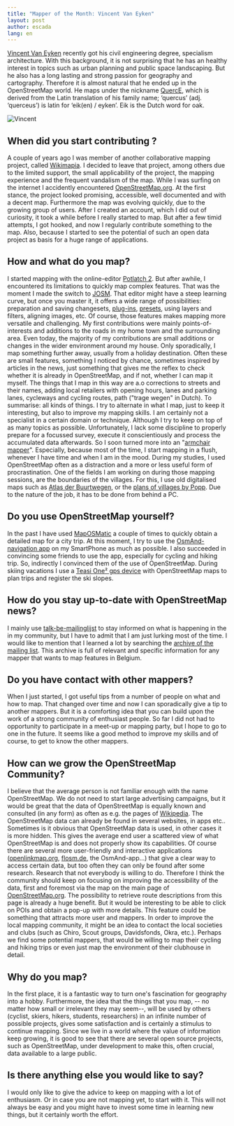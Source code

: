 ```yaml
---
title: "Mapper of the Month: Vincent Van Eyken"
layout: post
author: escada
lang: en
---
```


[Vincent Van Eyken](http://www.openstreetmap.org/user/QuercE) recently got his civil engineering degree, specialism architecture. With this background, it is not surprising that he has an healthy interest in topics such as urban planning and public space landscaping. But he also has a long lasting and strong passion for geography and cartography. Therefore it is almost natural that he ended up in the OpenStreetMap world.
He maps under the nickname [QuercE](http://www.hdyc.neis-one.org/?QuercE),  which is derived from the Latin translation of his family name; ‘quercus’ (adj. ‘querceus’) is latin for ‘eik(en) / eyken’. Eik is the Dutch word for oak.

![Vincent](https://xian.smugmug.com/OSM/Screenshots/Mapper-of-the-Month/i-zn5cHvt/0/O/DSCN7232.jpg)

## When did you start contributing ?

A couple of years ago I was member of another collaborative mapping project, called [Wikimapia](http://wikimapia.org/). I decided to leave that project, among others due to the limited support, the small applicability of the project, the mapping experience and the frequent vandalism of the map.
While I was surfing on the internet I accidently encountered [OpenStreetMap.org](http://www.osm.org). At the first stance, the project looked promising, accessible, well documented and with a decent map. Furthermore the map was evolving quickly, due to the growing group of users. After I created an account, which I did out of curiosity, it took a while before I really started to map. But after a few timid attempts, I got hooked, and now I regularly contribute something to the map. Also, because I started to see the potential of such an open data project as basis for a huge range of applications.

## How and what do you map?

I started mapping with the online-editor [Potlatch 2](http://wiki.openstreetmap.org/wiki/Potlatch_2). But after awhile, I encountered its limitations to quickly map complex features. That was the moment I made the switch to [JOSM](http://wiki.openstreetmap.org/wiki/JOSM). That editor might have a steep learning curve, but once you master it, it offers a wide range of possibilities: preparation and saving changesets, [plug-ins](https://josm.openstreetmap.de/wiki/Plugins), [presets](https://josm.openstreetmap.de/wiki/Presets), using layers and filters, aligning images, etc. Of course, those features makes mapping more versatile and challenging.
My first contributions were mainly points-of-interests and additions to the roads in my home town and the surrounding area. Even today, the majority of my contributions are small additions or changes in the wider environment around my house. Only sporadically, I map something further away, usually from a holiday destination. Often these are small features, something I noticed by chance, sometimes inspired by articles in the news, just something that gives me the reflex to check whether it is already in OpenStreetMap, and if not, whether I can map it myself.
The things that I map in this way are a.o corrections to streets and their names, adding local retailers with opening hours, lanes and parking lanes, cycleways and cycling routes, path ("trage wegen" in Dutch). To summarise: all kinds of things. I try to  alternate in what I map, just to keep it interesting, but also to improve my mapping skills. I am certainly not a specialist in a certain domain or technique. Although I try to keep on top of as many topics as possible. 
Unfortunately, I lack some discipline to properly prepare for a focussed survey, execute it conscientiously and process the accumulated data afterwards.
So I soon turned more into an "[armchair mapper](http://wiki.openstreetmap.org/wiki/Armchair_mapping)". Especially, because most of the time, I start mapping in a flush, whenever I have time and when I am in the mood. During my studies, I used OpenStreetMap often as a distraction and a more or less useful form of procrastination. One of the fields I am working on during those mapping sessions, are the boundaries of the villages. For this, I use old digitalised maps such as [Atlas der Buurtwegen](https://nl.wikipedia.org/wiki/Atlas_der_Buurtwegen), or the [plans of villages by Popp](https://nl.wikipedia.org/wiki/Popp-kaarten). Due to the nature of the job, it has to be done from behind a PC.

## Do you use OpenStreetMap yourself?

In the past I have used  [MapOSMatic](http://wiki.openstreetmap.org/wiki/MapOSMatic) a couple of times to quickly obtain a detailed map for a city trip. At this moment, I try to use the  [OsmAnd-navigation app](http://wiki.openstreetmap.org/wiki/OsmAnd) on my SmartPhone as much as possible. I also succeeded in convincing some friends to use the app, especially for cycling and hiking trip. So, indirectly I convinced them of the use of OpenStreetMap. During skiing vacations I use a  [Teasi One² gps device](http://www.teasi.eu/en/teasi-one/) with OpenStreetMap maps to plan trips and register the ski slopes.

## How do you stay up-to-date with OpenStreetMap news?

I mainly use  [talk-be-mailinglijst](https://lists.openstreetmap.org/listinfo/talk-be) to stay informed on what is happening in the in my community, but I have to admit that I am just lurking most of the time. I would like to mention that I learned a lot by searching the [archive of the mailing list](https://lists.openstreetmap.org/pipermail/talk-be/). This archive is full of relevant and specific information for any mapper that wants to map features in Belgium.

## Do you have contact with other mappers?

When I just started, I got useful tips from a number of people on what and how to map. That changed over time and now I can sporadically give a tip to another mappers. But it is a comforting idea that you can build upon the work of a strong community of enthusiast people.
So far I did not had to opportunity to participate in a meet-up or mapping party, but I hope to go to one in the future. It seems like a good method to improve my skills and of course, to get to know the other mappers.

## How can we grow the OpenStreetMap Community?

I believe that the average person is not familiar enough with the name OpenStreetMap. We do not need to start large advertising campaigns, but it would be great that the data of OpenStreetMap is equally known and consulted (in any form) as often as e.g. the pages of [Wikipedia](https://www.wikipedia.org/). The OpenStreetMap data can already be found in several websites, in apps etc.. Sometimes is it obvious that OpenStreetMap data is used, in other cases it is more hidden.  This gives  the average end user a scattered view of what OpenStreetMap is and does not properly show its capabilities. Of course there are several more user-friendly and interactive applications 
([openlinkmap.org](http://wiki.openstreetmap.org/wiki/OpenLinkMap), [flosm.de](http://wiki.openstreetmap.org/wiki/Flosm), the OsmAnd-app…) that give a clear way to access certain data, but too often they can only be found after some research. Research that not everybody is willing to do. Therefore I think the community should keep on focusing on improving the accessibility of the data, first and foremost via the map on the main page of   [OpenStreetMap.org](http://www.openstreetmap.org). The possibility to retrieve route descriptions from this page is already a huge benefit. But it would be interesting to be able to click on POIs and obtain a pop-up with more details. This feature could be something that attracts more user and mappers.
In order to improve the local mapping community, it might be an idea to contact the local societies and clubs (such as Chiro, Scout groups, Davidsfonds, Okra, etc.). Perhaps we find some potential mappers, that would be willing to map their cycling and hiking trips or even just map the  environment of their clubhouse in detail.

## Why do you map?

In the first place, it is a fantastic way to turn one's fascination for geography into a hobby.
Furthermore, the idea that the things that you map, -- no matter how small or irrelevant they may seem--,  will be used by others (cyclist, skiers, hikers, students, researchers) in an infinite number of possible projects, gives some satisfaction and is certainly a stimulus to continue mapping. Since we live in a world where the value of information keep growing, it is good to see that there are several open source projects, such as OpenStreetMap, under development to make this, often crucial, data available to a large public.

## Is there anything else you would like to say?

I would only like to give the advice to keep on mapping with a lot of enthusiasm. Or in case you are not mapping yet, to start with it. This will not always be easy and you might have to invest some time in learning new things, but it certainly worth the effort.
